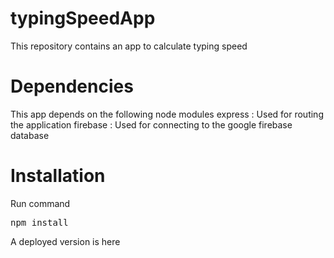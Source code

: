 # typingSpeedApp
This repository contains an app to calculate typing speed

# Dependencies
This app depends on the following node modules
    express : Used for routing the application
    firebase : Used for connecting to the google firebase database
    
# Installation
Run command <pre>npm install</pre>

A deployed version is here 
